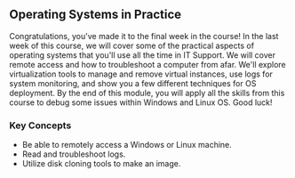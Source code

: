 ## Operating Systems in Practice

Congratulations, you've made it to the final week in the course! In the last week of this course, we will cover some of the practical aspects of operating systems that you'll use all the time in IT Support. We will cover remote access and how to troubleshoot a computer from afar. We'll explore virtualization tools to manage and remove virtual instances, use logs for system monitoring, and show you a few different techniques for OS deployment. By the end of this module, you will apply all the skills from this course to debug some issues within Windows and Linux OS. Good luck!

### Key Concepts

* Be able to remotely access a Windows or Linux machine.
* Read and troubleshoot logs.
* Utilize disk cloning tools to make an image.